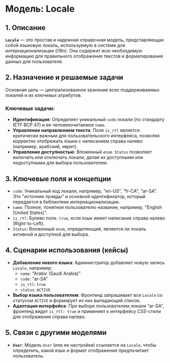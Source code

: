 # Модель: Locale

## 1. Описание

**`Locale`** — это простая и надежная справочная модель, представляющая собой языковую локаль, используемую в системе для интернационализации (i18n). Она содержит всю необходимую информацию для правильного отображения текстов и форматирования данных для пользователя.

## 2. Назначение и решаемые задачи

Основная цель — централизованное хранение всех поддерживаемых локалей и их ключевых атрибутов.

### Ключевые задачи:
- **Идентификация**: Определяет уникальный `code` локали (по стандарту IETF BCP 47) и ее человекочитаемое `name`.
- **Управление направлением текста**: Поле `is_rtl` является критически важным для пользовательского интерфейса, позволяя корректно отображать языки с написанием справа налево (например, арабский, иврит).
- **Управление доступностью**: Вложенный `enum Status` позволяет включать или отключать локали, делая их доступными или недоступными для выбора пользователем.

## 3. Ключевые поля и концепции

- `code`: Уникальный код локали, например, "en-US", "fr-CA", "ar-SA". Это "источник правды" и основной идентификатор, который передается в библиотеки интернационализации.
- `name`: Полное, понятное пользователю название, например, "English (United States)".
- `is_rtl`: Булево поле. `true`, если язык имеет написание справа налево (Right-to-Left).
- `Status`: Вложенный `enum`, определяющий, является ли локаль активной и доступной для выбора.

## 4. Сценарии использования (кейсы)

- **Добавление нового языка**: Администратор добавляет новую запись `Locale`, например:
  - `name`: "Arabic (Saudi Arabia)"
  - `code`: "ar-SA"
  - `is_rtl`: `true`
  - `status`: `ACTIVE`
- **Выбор языка пользователем**: Фронтенд запрашивает все `Locale` со статусом `ACTIVE` и формирует из них выпадающий список.
- **Адаптация интерфейса**: При выборе пользователем локали "ar-SA", фронтенд видит `is_rtl: true` и применяет к интерфейсу CSS-стили для отображения справа налево.

## 5. Связи с другими моделями

- **`User`**: Модель `User` (или ее настройки) ссылается на `Locale`, чтобы определить, какой язык и формат отображения предпочитает пользователь.
